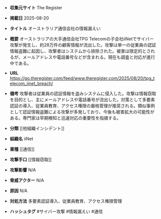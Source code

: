 - **収集元サイト**
The Register

- **掲載日**
2025-08-20

- **タイトル**
オーストラリア通信会社の情報漏えい

- **概要**
オーストラリアの大手通信会社TPG Telecomの子会社iiNetでサイバー攻撃が発生し、約28万件の顧客情報が流出した。攻撃は単一の従業員の認証情報盗難に起因し、攻撃者はシステムから排除された。被害は限定的とされるが、メールアドレスや電話番号などが含まれる。現在も調査と対応が進行中である。

- **URL**
https://go.theregister.com/feed/www.theregister.com/2025/08/20/tpg_telecom_iinet_breach/

- **備考**
攻撃者は従業員の認証情報を盗みシステムに侵入した。攻撃は情報窃取を目的とし、主にメールアドレスや電話番号が流出した。対策として多要素認証の導入、従業員教育、アクセス権限の厳格管理が推奨される。類似事例として認証情報盗難による攻撃が多発しており、今後も被害拡大の可能性がある。専門家は早期検知と迅速対応の重要性を指摘する。

- **分類**
[[他組織インシデント]]

- **組織名**
iiNet

- **業種**
[[通信]]

- **攻撃手口**
[[情報窃取]]

- **攻撃影響**
N/A

- **脅威アクター**
N/A

- **原因**
N/A

- **対処方法**
多要素認証導入、従業員教育、アクセス権限管理

- **ハッシュタグ**
#サイバー攻撃 #情報漏えい #通信
